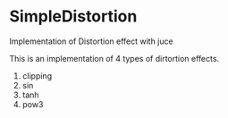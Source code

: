 # SimpleDistortion
Implementation of Distortion effect with juce

This is an implementation of 4 types of dirtortion effects.
  1) clipping
  2) sin
  3) tanh
  4) pow3

